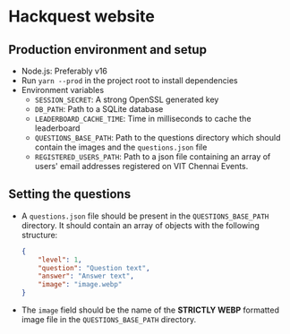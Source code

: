 # Hackquest website

## Production environment and setup

-   Node.js: Preferably v16
-   Run `yarn --prod` in the project root to install dependencies
-   Environment variables
    -   `SESSION_SECRET`: A strong OpenSSL generated key
    -   `DB_PATH`: Path to a SQLite database
    -   `LEADERBOARD_CACHE_TIME`: Time in milliseconds to cache the leaderboard
    -   `QUESTIONS_BASE_PATH`: Path to the questions directory which should contain the images and the `questions.json` file
    -   `REGISTERED_USERS_PATH`: Path to a json file containing an array of users' email addresses registered on VIT Chennai Events.

## Setting the questions

-   A `questions.json` file should be present in the `QUESTIONS_BASE_PATH` directory. It should contain an array of objects with the following structure:
    ```json
    {
        "level": 1,
        "question": "Question text",
        "answer": "Answer text",
        "image": "image.webp"
    }
    ```
-   The `image` field should be the name of the **STRICTLY WEBP** formatted image file in the `QUESTIONS_BASE_PATH` directory.
